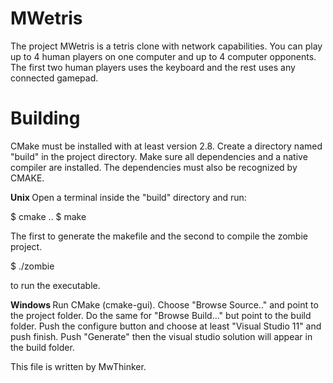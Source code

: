 MWetris
======
The project MWetris is a tetris clone with network capabilities. You 
can play up to 4 human players on one computer and up to 4 computer opponents.
The first two human players uses the keyboard and the rest uses any connected gamepad.

Building
======
CMake must be installed with at least version 2.8. Create a directory named "build" in the project directory.
Make sure all dependencies and a native compiler are installed. The dependencies must also be recognized by CMAKE.

<b> Unix </b>
Open a terminal inside the "build" directory and run:

$ cmake ..
$ make

The first to generate the makefile and the second to compile the zombie project.

$ ./zombie

to run the executable.

<b> Windows </b>
Run CMake (cmake-gui). Choose "Browse Source.." and point to the project folder.
Do the same for "Browse Build..." but point to the build folder.
Push the configure button and choose at least "Visual Studio 11" and push finish.
Push "Generate" then the visual studio solution will appear in the build folder.

This file is written by MwThinker.
